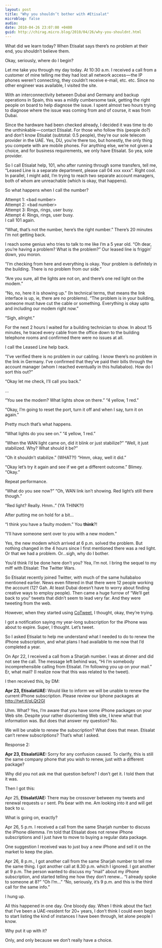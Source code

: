 ```yaml
---
layout: post
title: "Why you shouldn’t bother with #Etisalat"
microblog: false
audio: 
date: 2010-04-26 23:07:00 +0400
guid: http://chirag.micro.blog/2010/04/26/why-you-shouldnt.html
---
```

<p>What did we learn today? When Etisalat says there’s no problem at their end, you shouldn’t believe them.</p>
<p>Okay, seriously, where do I begin?</p>
<p>Let me take you through my day today. At 10:30 a.m. I received a call from a customer of mine telling me they had lost all network access — the IP phones weren’t connecting, they couldn’t receive e-mail, etc. etc. Since no other engineer was available, I visited the site.</p>
<p>With an interconnectivity between Dubai and Germany and backup operations in Spain, this was a mildly cumbersome task, getting the right people on board to help diagnose the issue. I spent almost two hours trying to diagnose where the issue was coming from and of course, it was from Dubai.</p>
<p>Since the hardware had been checked already, I decided it was time to do the unthinkable — contact Etisalat. For those who follow this (people do?) and don’t know Etisalat (subtotal: 0.5 people), they’re our sole telecom provider in the UAE. Yes, DU, you’re there too, but honestly, the only thing you compete with are mobile phones. For anything else, we’re not given a choice, and for business requirements, we only have Etisalat. So yea, sole provider.</p>
<p>So I call Etisalat help, 101, who after running through some transfers, tell me, “Leased Line is a separate department, please call 04 xxx xxxx”. Right cool. In parallel, I might add, I’m trying to reach two separate account managers, both of whom are unreachable (which is okay, that happens).</p>
<p>So what happens when I call the number?</p>
<p>Attempt 1: &lt;bad number&gt;<br>Attempt 2: &lt;bad number&gt;<br>Attempt 3: Rings, rings, user busy.<br>Attempt 4: Rings, rings, user busy.<br>I call 101 again.</p>
<p>“What, that’s not the number, here’s the right number.” There’s 20 minutes I’m not getting back.</p>
<p>I reach some genius who tries to talk to me like I’m a 5 year old. “Oh dear, you’re having a problem? What is the problem?” Our leased line is friggin’ down, you moron.</p>
<p>“I’m checking from here and everything is okay. Your problem is definitely in the building. There is no problem from our side.”</p>
<p>“Are you sure, all the lights are not on, and there’s one red light on the modem.”</p>
<p>“No, no, here it is showing up.” (In technical terms, that means the link interface is up, ie, there are no problems). “The problem is in your building, someone must have cut the cable or something. Everything is okay upto and including our modem right now.”</p>
<p>“Sigh, allright.”</p>
<p>For the next 2 hours I waited for a building technician to show. In about 15 minutes, he traced every cable from the office down to the building telephone rooms and confirmed there were no issues at all.</p>
<p>I call the Leased Line help back.</p>
<p>“I’ve verified there is no problem in our cabling. I know there’s no problem in the link in Germany. I’ve confirmed that they’ve paid their bills through the account manager (whom I reached eventually in this hullabaloo). How do I sort this out?”</p>
<p>“Okay let me check, I’ll call you back.”</p>
<p>…</p>
<p>“You see the modem? What lights show on there.” “4 yellow, 1 red.”</p>
<p>“Okay, I’m going to reset the port, turn it off and when I say, turn it on again.”</p>
<p>Pretty much that’s what happens.</p>
<p>“What lights do you see on.” “4 yellow, 1 red.”</p>
<p>“When the WAN light came on, did it blink or just stabilize?” “Well, it just stabilized. Why? What should it be?”</p>
<p>“Oh it shouldn’t stabilize.” (WHAT?!) “Hmm, okay, well it did.”</p>
<p>“Okay let’s try it again and see if we get a different outcome.” Blimey. “Okay.”</p>
<p>Repeat performance.</p>
<p>“What do you see now?” “Oh, WAN link isn’t showing. Red light’s still there though.”</p>
<p>“Red light? Really. Hmm..” (YA THINK?!)</p>
<p>After putting me on hold for a bit…</p>
<p>“I think you have a faulty modem.” You <strong>think</strong>?!</p>
<p>“I’ll have someone sent over to you with a new modem.”</p>
<p>Yes, the new modem which arrived at 6 p.m. solved the problem. But nothing changed in the 4 hours since I first mentioned there was a red light. Or that we had a problem. Or…sigh, why do I bother.</p>
<p>You’d think I’d be done here don’t you? Yea, I’m not. I bring the sequel to my miff with Etisalat: The Twitter Wars.</p>
<p>So Etisalat recently joined Twitter, with much of the same hullabaloo mentioned earlier. News even filtered in that there were 12 people working the account (12? Gah. At least Dubai doesn’t have to worry about finding creative ways to employ people). Then came a huge furrow of “We’ll get back to you” tweets that didn’t seem to lead very far. And they were tweeting from the web.</p>
<p>However, when they started using <a href="http://www.cotweet.com/" target="_blank">CoTweet</a>, I thought, okay, they’re trying.</p>
<p>I got a notification saying my year-long subscription for the iPhone was about to expire. Super, I thought. Let’s tweet.</p>
<p>So I asked Etisalat to help me understand what I needed to do to renew the iPhone subscription, and what plans I had available to me now that I’d completed a year.</p>
<p>On Apr 22, I received a call from a Sharjah number. I was at dinner and did not see the call. The message left behind was, “Hi I’m somebody incomprehensible calling from Etisalat. I’m following you up on your mail.” Er, what mail? (I realize now that this was related to the tweet).</p>
<p>I then received this, by DM:</p>
<p><strong>Apr 23, EtisalatUAE: </strong>Would like to inform we will be unable to renew the current iPhone subscription. Please review our Iphone packages at <a href="http://twt.tl/qLQt2GI" target="_blank">http://twt.tl/qLQt2GI</a></p>
<p>Uhm. What? Yes, I’m aware that you have some iPhone packages on your Web site. Despite your rather disorienting Web site, I knew what that information was. But does that answer my question? No.</p>
<p>We will be unable to renew the subscription? What does that mean. Etisalat can’t renew subscriptions? That’s what I asked.</p>
<p>Response 2:</p>
<p><strong>Apr 23, EtisalatUAE: </strong>Sorry for any confusion caused. To clarify, this is still the same company phone that you wish to renew, just with a different package?</p>
<p>Why did you not ask me that question before? I don’t get it. I told them that it was.</p>
<p>Then I got this:</p>
<p>Apr 25, <strong>EtisalatUAE: </strong>There may be crossover between my tweets and renewal requests u r sent. Pls bear with me. Am looking into it and will get back to u.</p>
<p>What is going on, exactly?</p>
<p>Apr 26, 5 p.m. I received a call from the same Sharjah number to discuss the iPhone dilemma. I’m told that Etisalat does not renew iPhone subscriptions and I just have to move to buying a regular data package.</p>
<p>One suggestion I received was to just buy a new iPhone and sell it on the market to keep the plan.</p>
<p>Apr 26, 8 p.m., I got another call from the same Sharjah number to tell me the same thing. I got another call at 8.30 p.m. which I ignored. I got another at 9 p.m. The person wanted to discuss my “mail” about my iPhone subscription, and started telling me how they don’t renew… “I already spoke to someone at 8?” “Oh I’m…” “No, seriously, it’s 9 p.m. and this is the third call for the same info.”</p>
<p>I hung up.</p>
<p>All this happened in one day. One bloody day. When I think about the fact that I’ve been a UAE-resident for 20+ years, I don’t think I could even begin to start listing the kind of instances I have been through, let alone people I know.</p>
<p>Why put it up with it?</p>
<p>Only, and only because we don’t really have a choice.</p>
